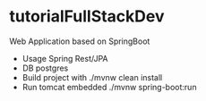 # tutorialFullStackDev
Web Application based on SpringBoot
- Usage Spring Rest/JPA
- DB postgres
- Build project with ./mvnw clean install
- Run tomcat embedded ./mvnw spring-boot:run
